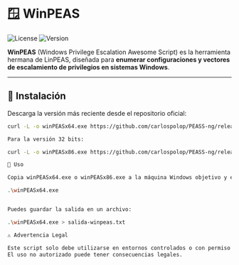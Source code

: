# 🪟 WinPEAS

![License](https://img.shields.io/github/license/carlospolop/PEASS-ng?style=flat-square)
![Version](https://img.shields.io/github/v/release/carlospolop/PEASS-ng?label=WinPEAS%20Version)

**WinPEAS** (Windows Privilege Escalation Awesome Script) es la herramienta hermana de LinPEAS, diseñada para **enumerar configuraciones y vectores de escalamiento de privilegios en sistemas Windows**.

---

## 🚀 Instalación

Descarga la versión más reciente desde el repositorio oficial:

```bash
curl -L -o winPEASx64.exe https://github.com/carlospolop/PEASS-ng/releases/latest/download/winPEASx64.exe

Para la versión 32 bits:

curl -L -o winPEASx86.exe https://github.com/carlospolop/PEASS-ng/releases/latest/download/winPEASx86.exe

📝 Uso

Copia winPEASx64.exe o winPEASx86.exe a la máquina Windows objetivo y ejecuta desde la línea de comandos:

.\winPEASx64.exe


Puedes guardar la salida en un archivo:

.\winPEASx64.exe > salida-winpeas.txt

⚠️ Advertencia Legal

Este script solo debe utilizarse en entornos controlados o con permiso explícito.
El uso no autorizado puede tener consecuencias legales.
